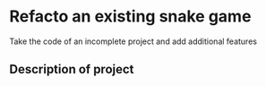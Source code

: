 # Refacto an existing snake game
Take the code of an incomplete project and add additional features 

## Description of project
